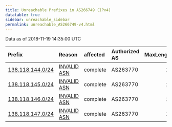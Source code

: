 ```yaml
---
title: Unreachable Prefixes in AS266749 (IPv4)
datatable: true
sidebar: unreachable_sidebar
permalink: unreachable_AS266749-v4.html
---
```


Data as of 2018-11-19 14:35:00 UTC


<div class="datatable-begin"></div>

| Prefix                                                     | Reason                                                                                                   | affected   | Authorized AS   |   MaxLength | Anchor                                         |   unreachable /24s |
|:-----------------------------------------------------------|:---------------------------------------------------------------------------------------------------------|:-----------|:----------------|------------:|:-----------------------------------------------|-------------------:|
| [138.118.144.0/24](https://stat.ripe.net/138.118.144.0/24) | [INVALID ASN](https://rpki-validator.ripe.net/announcement-preview?asn=AS266749&prefix=138.118.144.0/24) | complete   | AS263770        |          24 | [LACNIC](unreachable_LACNIC_RPKI_Root-v4.html) |                  1 |
| [138.118.145.0/24](https://stat.ripe.net/138.118.145.0/24) | [INVALID ASN](https://rpki-validator.ripe.net/announcement-preview?asn=AS266749&prefix=138.118.145.0/24) | complete   | AS263770        |          24 | [LACNIC](unreachable_LACNIC_RPKI_Root-v4.html) |                  1 |
| [138.118.146.0/24](https://stat.ripe.net/138.118.146.0/24) | [INVALID ASN](https://rpki-validator.ripe.net/announcement-preview?asn=AS266749&prefix=138.118.146.0/24) | complete   | AS263770        |          24 | [LACNIC](unreachable_LACNIC_RPKI_Root-v4.html) |                  1 |
| [138.118.147.0/24](https://stat.ripe.net/138.118.147.0/24) | [INVALID ASN](https://rpki-validator.ripe.net/announcement-preview?asn=AS266749&prefix=138.118.147.0/24) | complete   | AS263770        |          24 | [LACNIC](unreachable_LACNIC_RPKI_Root-v4.html) |                  1 |

<div class="datatable-end"></div>
